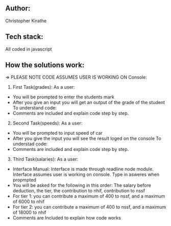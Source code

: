 ## Author:
Christopher Kirathe

## Tech stack:
All coded in javascript

## How the solutions work:
=> PLEASE NOTE CODE ASSUMES USER IS WORKING ON Console:
1) First Task(grades):
As a user:
- You will be prompted to enter the students mark
- After you give an input you will get an output of the grade of the student
To understand code:
- Comments are included and explain code step by step.

2) Second Task(speeds):
As a user:
- You will be prompted to input speed of car
- After you give the input you will see the result loged on the console
To understad code:
- Comments are included and explain code step by step.

3) Third Task(salaries):
As a user:
- Interface Manual: Interface is made through readline node module. Interface assumes user is working on console. Type in asweres when propmpted
- You will be asked for the following in this order: The salary before deduction, the tier, the contribution to nhif, contribution to nssf
- For tier 1: you can contribute a maximum of 400 to nssf, and a maximum of 6000 to nhif
- For tier 2: you can contribute a maximum of 400 to nssf, and a maximum of 18000 to nhif 
- Comments are Included to explain how code works

